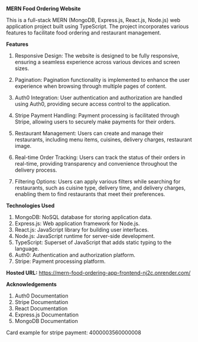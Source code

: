 **MERN Food Ordering Website**

This is a full-stack MERN (MongoDB, Express.js, React.js, Node.js) web application project built using TypeScript. The project incorporates various features to facilitate food ordering and restaurant management.


**Features**

1. Responsive Design: The website is designed to be fully responsive, ensuring a seamless experience across various devices and screen sizes.

2. Pagination: Pagination functionality is implemented to enhance the user experience when browsing through multiple pages of content.

3. Auth0 Integration: User authentication and authorization are handled using Auth0, providing secure access control to the application.

4. Stripe Payment Handling: Payment processing is facilitated through Stripe, allowing users to securely make payments for their orders.

5. Restaurant Management: Users can create and manage their restaurants, including menu items, cuisines, delivery charges, restaurant image.

6. Real-time Order Tracking: Users can track the status of their orders in real-time, providing transparency and convenience throughout the delivery process.

7. Filtering Options: Users can apply various filters while searching for restaurants, such as cuisine type, delivery time, and delivery charges, enabling them to find restaurants that meet their preferences.


**Technologies Used**

1. MongoDB: NoSQL database for storing application data.
2. Express.js: Web application framework for Node.js.
3. React.js: JavaScript library for building user interfaces.
4. Node.js: JavaScript runtime for server-side development.
5. TypeScript: Superset of JavaScript that adds static typing to the language.
6. Auth0: Authentication and authorization platform.
7. Stripe: Payment processing platform.


**Hosted URL:** 
https://mern-food-ordering-app-frontend-nj2c.onrender.com/


**Acknowledgements**

1. Auth0 Documentation
2. Stripe Documentation
3. React Documentation
4. Express.js Documentation
5. MongoDB Documentation

Card example for stripe payment: 4000003560000008
